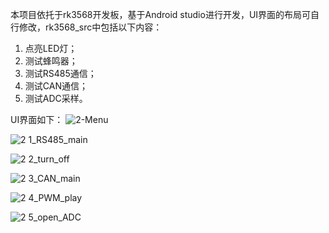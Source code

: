 本项目依托于rk3568开发板，基于Android studio进行开发，UI界面的布局可自行修改，rk3568_src中包括以下内容：
1. 点亮LED灯；
2. 测试蜂鸣器；
3. 测试RS485通信；
4. 测试CAN通信；
5. 测试ADC采样。

UI界面如下：
![2-Menu](https://github.com/user-attachments/assets/8cb0707b-f4b3-4ae7-a4bb-d036e66d817a)

![2 1_RS485_main](https://github.com/user-attachments/assets/20c33c02-4606-4d25-9b29-ecb20f5b4da4)

![2 2_turn_off](https://github.com/user-attachments/assets/b5063761-0179-40d3-8d33-0b6571e5cce4)

![2 3_CAN_main](https://github.com/user-attachments/assets/d1a4fe09-c019-4799-8a03-b54e01204213)

![2 4_PWM_play](https://github.com/user-attachments/assets/14adfc7c-d7cb-4d44-a5e6-39aa97e4367f)

![2 5_open_ADC](https://github.com/user-attachments/assets/c02e6033-7e17-43b4-914c-29c3d246ff44)

